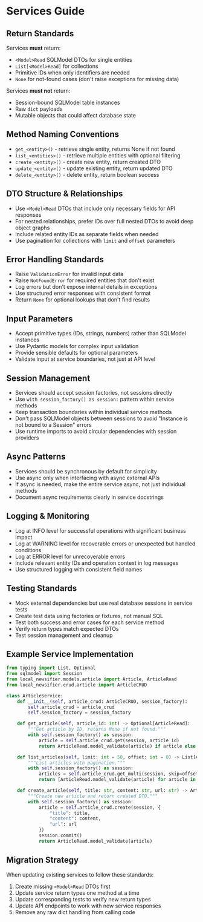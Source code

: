 # Services Guide

## Return Standards

Services **must** return:
* `<Model>Read` SQLModel DTOs for single entities
* `List[<Model>Read]` for collections  
* Primitive IDs when only identifiers are needed
* `None` for not-found cases (don't raise exceptions for missing data)

Services **must not** return:
* Session-bound SQLModel table instances
* Raw `dict` payloads
* Mutable objects that could affect database state

## Method Naming Conventions

- `get_<entity>()` - retrieve single entity, returns None if not found
- `list_<entities>()` - retrieve multiple entities with optional filtering
- `create_<entity>()` - create new entity, return created DTO
- `update_<entity>()` - update existing entity, return updated DTO
- `delete_<entity>()` - delete entity, return boolean success

## DTO Structure & Relationships

- Use `<Model>Read` DTOs that include only necessary fields for API responses
- For nested relationships, prefer IDs over full nested DTOs to avoid deep object graphs
- Include related entity IDs as separate fields when needed
- Use pagination for collections with `limit` and `offset` parameters

## Error Handling Standards

- Raise `ValidationError` for invalid input data
- Raise `NotFoundError` for required entities that don't exist  
- Log errors but don't expose internal details in exceptions
- Use structured error responses with consistent format
- Return `None` for optional lookups that don't find results

## Input Parameters

- Accept primitive types (IDs, strings, numbers) rather than SQLModel instances
- Use Pydantic models for complex input validation
- Provide sensible defaults for optional parameters
- Validate input at service boundaries, not just at API level

## Session Management

- Services should accept session factories, not sessions directly
- Use `with session_factory() as session:` pattern within service methods
- Keep transaction boundaries within individual service methods
- Don't pass SQLModel objects between sessions to avoid "Instance is not bound to a Session" errors
- Use runtime imports to avoid circular dependencies with session providers

## Async Patterns

- Services should be synchronous by default for simplicity
- Use async only when interfacing with async external APIs
- If async is needed, make the entire service async, not just individual methods
- Document async requirements clearly in service docstrings

## Logging & Monitoring

- Log at INFO level for successful operations with significant business impact
- Log at WARNING level for recoverable errors or unexpected but handled conditions
- Log at ERROR level for unrecoverable errors
- Include relevant entity IDs and operation context in log messages
- Use structured logging with consistent field names

## Testing Standards

- Mock external dependencies but use real database sessions in service tests
- Create test data using factories or fixtures, not manual SQL
- Test both success and error cases for each service method
- Verify return types match expected DTOs
- Test session management and cleanup

## Example Service Implementation

```python
from typing import List, Optional
from sqlmodel import Session
from local_newsifier.models.article import Article, ArticleRead
from local_newsifier.crud.article import ArticleCRUD

class ArticleService:
    def __init__(self, article_crud: ArticleCRUD, session_factory):
        self.article_crud = article_crud
        self.session_factory = session_factory

    def get_article(self, article_id: int) -> Optional[ArticleRead]:
        """Get article by ID, returns None if not found."""
        with self.session_factory() as session:
            article = self.article_crud.get(session, article_id)
            return ArticleRead.model_validate(article) if article else None

    def list_articles(self, limit: int = 50, offset: int = 0) -> List[ArticleRead]:
        """List articles with pagination."""
        with self.session_factory() as session:
            articles = self.article_crud.get_multi(session, skip=offset, limit=limit)
            return [ArticleRead.model_validate(article) for article in articles]

    def create_article(self, title: str, content: str, url: str) -> ArticleRead:
        """Create new article and return created DTO."""
        with self.session_factory() as session:
            article = self.article_crud.create(session, {
                "title": title,
                "content": content, 
                "url": url
            })
            session.commit()
            return ArticleRead.model_validate(article)
```

## Migration Strategy

When updating existing services to follow these standards:

1. Create missing `<Model>Read` DTOs first
2. Update service return types one method at a time
3. Update corresponding tests to verify new return types
4. Update API endpoints to work with new service responses
5. Remove any raw dict handling from calling code